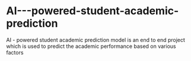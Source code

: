 # AI---powered-student-academic-prediction
AI - powered student academic prediction model is an end to end project which is used to predict the academic performance based on various factors
